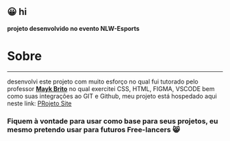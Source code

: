 ## :grinning: hi

**projeto desenvolvido no evento NLW-Esports**

# Sobre
---
desenvolvi este projeto com muito esforço no qual fui tutorado pelo professor [**Mayk Brito**](https://github.com/maykbrito)
no qual exercitei CSS, HTML, FIGMA, VSCODE bem como suas integrações ao GIT e Github, meu projeto está hospedado aqui neste link: <a target="_blank" href="https://vitorsmx.github.io/NLWproject/">PRojeto Site</a>

### Fiquem à vontade para usar como base para seus projetos, eu mesmo pretendo usar para futuros Free-lancers :smile_cat:
